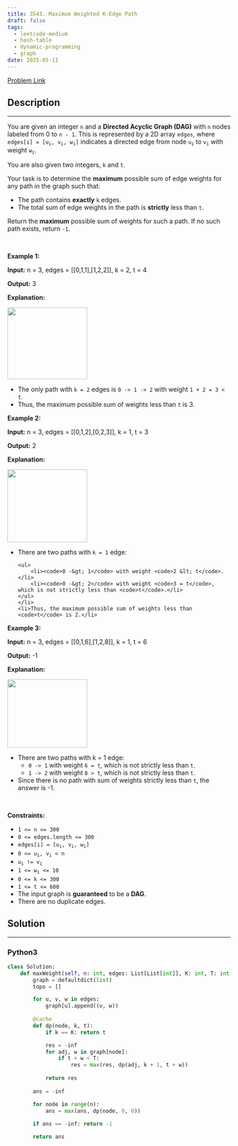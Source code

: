 ```yaml
---
title: 3543. Maximum Weighted K-Edge Path
draft: false
tags: 
  - leetcode-medium
  - hash-table
  - dynamic-programming
  - graph
date: 2025-05-11
---
```


[Problem Link](https://leetcode.com/problems/maximum-weighted-k-edge-path/)

## Description

---
<p>You are given an integer <code>n</code> and a <strong>Directed Acyclic Graph (DAG)</strong> with <code>n</code> nodes labeled from 0 to <code>n - 1</code>. This is represented by a 2D array <code>edges</code>, where <code>edges[i] = [u<sub>i</sub>, v<sub>i</sub>, w<sub>i</sub>]</code> indicates a directed edge from node <code>u<sub>i</sub></code> to <code>v<sub>i</sub></code> with weight <code>w<sub>i</sub></code>.</p>

<p>You are also given two integers, <code>k</code> and <code>t</code>.</p>

<p>Your task is to determine the <strong>maximum</strong> possible sum of edge weights for any path in the graph such that:</p>

<ul>
	<li>The path contains <strong>exactly</strong> <code>k</code> edges.</li>
	<li>The total sum of edge weights in the path is <strong>strictly</strong> less than <code>t</code>.</li>
</ul>

<p>Return the <strong>maximum</strong> possible sum of weights for such a path. If no such path exists, return <code>-1</code>.</p>

<p>&nbsp;</p>
<p><strong class="example">Example 1:</strong></p>

<div class="example-block">
<p><strong>Input:</strong> <span class="example-io">n = 3, edges = [[0,1,1],[1,2,2]], k = 2, t = 4</span></p>

<p><strong>Output:</strong> <span class="example-io">3</span></p>

<p><strong>Explanation:</strong></p>

<p><img src="https://assets.leetcode.com/uploads/2025/04/09/screenshot-2025-04-10-at-061326.png" style="width: 180px; height: 162px;" /></p>

<ul>
	<li>The only path with <code>k = 2</code> edges is <code>0 -&gt; 1 -&gt; 2</code> with weight <code>1 + 2 = 3 &lt; t</code>.</li>
	<li>Thus, the maximum possible sum of weights less than <code>t</code> is 3.</li>
</ul>
</div>

<p><strong class="example">Example 2:</strong></p>

<div class="example-block">
<p><strong>Input:</strong> <span class="example-io">n = 3, edges = [[0,1,2],[0,2,3]], k = 1, t = 3</span></p>

<p><strong>Output:</strong> <span class="example-io">2</span></p>

<p><strong>Explanation:</strong></p>

<p><img src="https://assets.leetcode.com/uploads/2025/04/09/screenshot-2025-04-10-at-061406.png" style="width: 180px; height: 164px;" /></p>

<ul>
	<li>There are two paths with <code>k = 1</code> edge:

	<ul>
		<li><code>0 -&gt; 1</code> with weight <code>2 &lt; t</code>.</li>
		<li><code>0 -&gt; 2</code> with weight <code>3 = t</code>, which is not strictly less than <code>t</code>.</li>
	</ul>
	</li>
	<li>Thus, the maximum possible sum of weights less than <code>t</code> is 2.</li>
</ul>
</div>

<p><strong class="example">Example 3:</strong></p>

<div class="example-block">
<p><strong>Input:</strong> <span class="example-io">n = 3, edges = [[0,1,6],[1,2,8]], k = 1, t = 6</span></p>

<p><strong>Output:</strong> <span class="example-io">-1</span></p>

<p><strong>Explanation:</strong></p>

<p><img src="https://assets.leetcode.com/uploads/2025/04/09/screenshot-2025-04-10-at-061442.png" style="width: 180px; height: 154px;" /></p>

<ul>
	<li>There are two paths with k = 1 edge:
	<ul>
		<li><code>0 -&gt; 1</code> with weight <code>6 = t</code>, which is not strictly less than <code>t</code>.</li>
		<li><code>1 -&gt; 2</code> with weight <code>8 &gt; t</code>, which is not strictly less than <code>t</code>.</li>
	</ul>
	</li>
	<li>Since there is no path with sum of weights strictly less than <code>t</code>, the answer is -1.</li>
</ul>
</div>

<p>&nbsp;</p>
<p><strong>Constraints:</strong></p>

<ul>
	<li><code>1 &lt;= n &lt;= 300</code></li>
	<li><code>0 &lt;= edges.length &lt;= 300</code></li>
	<li><code>edges[i] = [u<sub>i</sub>, v<sub>i</sub>, w<sub>i</sub>]</code></li>
	<li><code>0 &lt;= u<sub>i</sub>, v<sub>i</sub> &lt; n</code></li>
	<li><code>u<sub>i</sub> != v<sub>i</sub></code></li>
	<li><code>1 &lt;= w<sub>i</sub> &lt;= 10</code></li>
	<li><code>0 &lt;= k &lt;= 300</code></li>
	<li><code>1 &lt;= t &lt;= 600</code></li>
	<li>The input graph is <strong>guaranteed</strong> to be a <strong>DAG</strong>.</li>
	<li>There are no duplicate edges.</li>
</ul>


## Solution

---
### Python3
``` py title='maximum-weighted-k-edge-path'
class Solution:
    def maxWeight(self, n: int, edges: List[List[int]], K: int, T: int) -> int:
        graph = defaultdict(list)
        topo = []

        for u, v, w in edges:
            graph[u].append((v, w))
        
        @cache
        def dp(node, k, t):
            if k == K: return t

            res = -inf
            for adj, w in graph[node]:
                if t + w < T:
                    res = max(res, dp(adj, k + 1, t + w))
            
            return res
        
        ans = -inf

        for node in range(n):
            ans = max(ans, dp(node, 0, 0))
        
        if ans == -inf: return -1

        return ans


```

